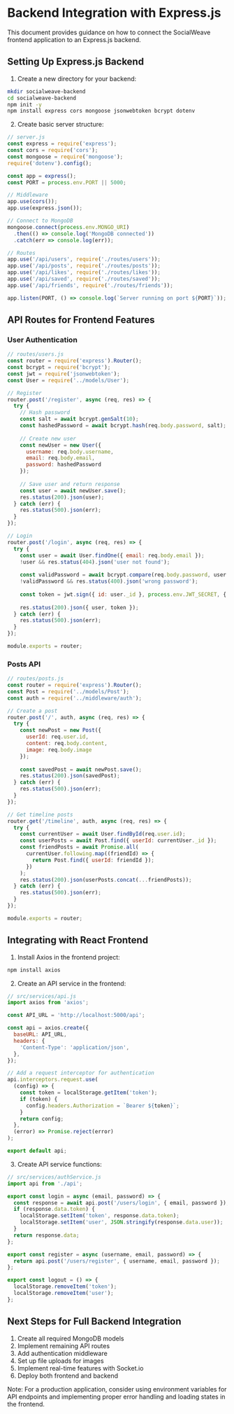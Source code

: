 
# Backend Integration with Express.js

This document provides guidance on how to connect the SocialWeave frontend application to an Express.js backend.

## Setting Up Express.js Backend

1. Create a new directory for your backend:

```bash
mkdir socialweave-backend
cd socialweave-backend
npm init -y
npm install express cors mongoose jsonwebtoken bcrypt dotenv
```

2. Create basic server structure:

```javascript
// server.js
const express = require('express');
const cors = require('cors');
const mongoose = require('mongoose');
require('dotenv').config();

const app = express();
const PORT = process.env.PORT || 5000;

// Middleware
app.use(cors());
app.use(express.json());

// Connect to MongoDB
mongoose.connect(process.env.MONGO_URI)
  .then(() => console.log('MongoDB connected'))
  .catch(err => console.log(err));

// Routes
app.use('/api/users', require('./routes/users'));
app.use('/api/posts', require('./routes/posts'));
app.use('/api/likes', require('./routes/likes'));
app.use('/api/saved', require('./routes/saved'));
app.use('/api/friends', require('./routes/friends'));

app.listen(PORT, () => console.log(`Server running on port ${PORT}`));
```

## API Routes for Frontend Features

### User Authentication

```javascript
// routes/users.js
const router = require('express').Router();
const bcrypt = require('bcrypt');
const jwt = require('jsonwebtoken');
const User = require('../models/User');

// Register
router.post('/register', async (req, res) => {
  try {
    // Hash password
    const salt = await bcrypt.genSalt(10);
    const hashedPassword = await bcrypt.hash(req.body.password, salt);
    
    // Create new user
    const newUser = new User({
      username: req.body.username,
      email: req.body.email,
      password: hashedPassword
    });
    
    // Save user and return response
    const user = await newUser.save();
    res.status(200).json(user);
  } catch (err) {
    res.status(500).json(err);
  }
});

// Login
router.post('/login', async (req, res) => {
  try {
    const user = await User.findOne({ email: req.body.email });
    !user && res.status(404).json('user not found');
    
    const validPassword = await bcrypt.compare(req.body.password, user.password);
    !validPassword && res.status(400).json('wrong password');
    
    const token = jwt.sign({ id: user._id }, process.env.JWT_SECRET, { expiresIn: '1d' });
    
    res.status(200).json({ user, token });
  } catch (err) {
    res.status(500).json(err);
  }
});

module.exports = router;
```

### Posts API

```javascript
// routes/posts.js
const router = require('express').Router();
const Post = require('../models/Post');
const auth = require('../middleware/auth');

// Create a post
router.post('/', auth, async (req, res) => {
  try {
    const newPost = new Post({
      userId: req.user.id,
      content: req.body.content,
      image: req.body.image
    });
    
    const savedPost = await newPost.save();
    res.status(200).json(savedPost);
  } catch (err) {
    res.status(500).json(err);
  }
});

// Get timeline posts
router.get('/timeline', auth, async (req, res) => {
  try {
    const currentUser = await User.findById(req.user.id);
    const userPosts = await Post.find({ userId: currentUser._id });
    const friendPosts = await Promise.all(
      currentUser.following.map((friendId) => {
        return Post.find({ userId: friendId });
      })
    );
    res.status(200).json(userPosts.concat(...friendPosts));
  } catch (err) {
    res.status(500).json(err);
  }
});

module.exports = router;
```

## Integrating with React Frontend

1. Install Axios in the frontend project:

```bash
npm install axios
```

2. Create an API service in the frontend:

```javascript
// src/services/api.js
import axios from 'axios';

const API_URL = 'http://localhost:5000/api';

const api = axios.create({
  baseURL: API_URL,
  headers: {
    'Content-Type': 'application/json',
  },
});

// Add a request interceptor for authentication
api.interceptors.request.use(
  (config) => {
    const token = localStorage.getItem('token');
    if (token) {
      config.headers.Authorization = `Bearer ${token}`;
    }
    return config;
  },
  (error) => Promise.reject(error)
);

export default api;
```

3. Create API service functions:

```javascript
// src/services/authService.js
import api from './api';

export const login = async (email, password) => {
  const response = await api.post('/users/login', { email, password });
  if (response.data.token) {
    localStorage.setItem('token', response.data.token);
    localStorage.setItem('user', JSON.stringify(response.data.user));
  }
  return response.data;
};

export const register = async (username, email, password) => {
  return api.post('/users/register', { username, email, password });
};

export const logout = () => {
  localStorage.removeItem('token');
  localStorage.removeItem('user');
};
```

## Next Steps for Full Backend Integration

1. Create all required MongoDB models
2. Implement remaining API routes
3. Add authentication middleware
4. Set up file uploads for images
5. Implement real-time features with Socket.io
6. Deploy both frontend and backend

Note: For a production application, consider using environment variables for API endpoints and implementing proper error handling and loading states in the frontend.
